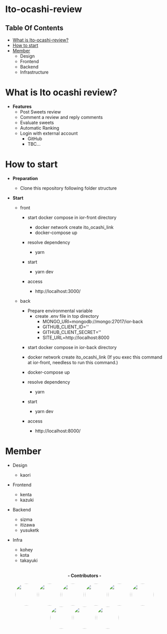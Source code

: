 Ito-ocashi-review
=====================

Table Of Contents
-----------------
- [What is Ito-ocashi-review?](#what-is-ito-ocashi-review)
- [How to start](#How-to-Start)
- [Member](#Member)
  - Design
  - Frontend
  - Backend
  - Infrastructure
  
What is Ito ocashi review?
==========================

* **Features**
    * Post Sweets review
    * Comment a review and reply comments
    * Evaluate sweets
    * Automatic Ranking
    * Login with external account
      - GitHub
      - TBC...

How to start
============

* **Preparation**
   * Clone this repository following folder structure     
   
*  **Start**
     - front
       - start docker compose in ior-front directory
         - docker network create ito_ocashi_link
         - docker-compose up
       
       - resolve dependency
         - yarn
       - start 
         - yarn dev
       - access
         - http://localhost:3000/
         
     - back
        * Prepare environmental variable
          - create .env file in top directory
            - MONGO_URI=mongodb://mongo:27017/ior-back
            - GITHUB_CLIENT_ID=''
            - GITHUB_CLIENT_SECRET=''
            - SITE_URL=http://localhost:8000
          
        - start docker compose in ior-back directory
         - docker network create ito_ocashi_link (If you exec this command at ior-front, needless to run this command.)
         - docker-compose up
       
       - resolve dependency
         - yarn
       - start 
         - yarn dev
       - access
         - http://localhost:8000/
         
Member
======

- Design
  - kaori
  
- Frontend
  - kenta
  - kazuki
  
- Backend
  - sizma
  - itizawa
  - yusuketk
  
- Infra
  - kohey
  - kota
  - takayuki
  

         
         
         
<p align="center">
  <br>
  <b><a>- Contributors -</a></b><br>
  <br>
  <b><a><a href="https://github.com/zahmis"><img src="https://avatars1.githubusercontent.com/u/57100766?s=460&u=07ff350519633aa04f9988a2f635c7dd1160e061&v=4" width="70px;" style="border-radius: 50%;" /></a></b>
  <b><a><a href="https://github.com/kenta-o-weseek"><img src="https://avatars0.githubusercontent.com/u/68103416?s=460&v=4" width="70px;" style="border-radius: 50%;" /></a></b>
 <b><a><a href="https://github.com/yusuketk"><img src="https://avatars0.githubusercontent.com/u/38426468?s=460&v=4" width="70px;" style="border-radius: 50%;" /></a></b>
<b><a><a href="https://github.com/itizawa"><img src="https://avatars1.githubusercontent.com/u/48426654?s=460&u=5bc8892b0f575e8e70c7903ff443faa3574178eb&v=4" width="70px;" style="border-radius: 50%;" /></a></b>
<b><a><a href="https://github.com/kazuki-homma"><img src="https://avatars0.githubusercontent.com/u/56999344?s=400&u=fae15f6d35e72c6a0ba9f3aace4da782cb1e36fa&v=4" width="70px;" style="border-radius: 50%;" /></a></b>
<b><a><a href="https://github.com/takayuki-t"><img src="https://avatars0.githubusercontent.com/u/52646333?s=400&v=4" width="70px;" style="border-radius: 50%;" /></a></b>
<b><a><a href="https://github.com/kaoritokashiki"><img src="https://avatars2.githubusercontent.com/u/59536731?s=400&u=bc12e891add95e307d06c6989dae00fa541ea662&v=4" width="70px;" style="border-radius: 50%;" /></a></b>
<b><a><a href="https://github.com/
curtaincall888"><img src="https://avatars0.githubusercontent.com/u/61185362?s=400&v=4" width="70px;" style="border-radius: 50%;" /></a></b>
<b><a><a href="https://github.com/yamagai"><img src="https://avatars1.githubusercontent.com/u/48216243?s=400&u=28856d5fc9a71f1c247302e346ca969f617614f6&v=4" width="70px;" style="border-radius: 50%;" /></a></b>
  </p>
<br>
